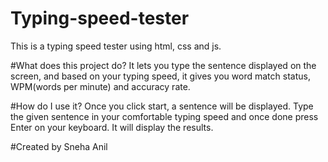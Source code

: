 # Typing-speed-tester
This is a typing speed tester using html, css and js.

#What does this project do?
It lets you type the sentence displayed on the screen, and based on your typing speed, it gives you word match status, WPM(words per minute) and accuracy rate.

#How do I use it?
Once you click start, a sentence will be displayed. Type the given sentence in your comfortable typing speed and once done press Enter on your keyboard.
It will display the results.

#Created by
Sneha Anil
